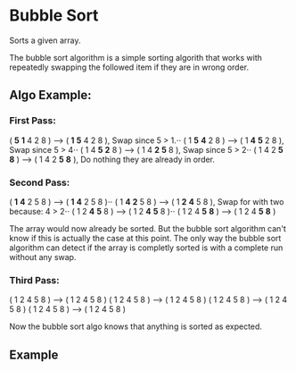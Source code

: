 # Bubble Sort

Sorts a given array. 

The bubble sort algorithm is a simple sorting algorith that works with repeatedly swapping the followed item if they are in wrong order.

## Algo Example:

### First Pass:
( **5** **1** 4 2 8 ) –> ( **1** **5** 4 2 8 ), Swap since 5 > 1.⋅⋅
( 1 **5** **4** 2 8 ) –>  ( 1 **4** **5** 2 8 ), Swap since 5 > 4⋅⋅
( 1 4 **5** **2** 8 ) –>  ( 1 4 **2** **5** 8 ), Swap since 5 > 2⋅⋅
( 1 4 2 **5** **8** ) –> ( 1 4 2 **5** **8** ), Do nothing they are already in order.

### Second Pass:
( **1** **4** 2 5 8 ) –> ( **1** **4** 2 5 8 )⋅⋅
( 1 **4** **2** 5 8 ) –> ( 1 **2** **4** 5 8 ), Swap for with two because: 4 > 2⋅⋅
( 1 2 **4** **5** 8 ) –> ( 1 2 **4** **5** 8 )⋅⋅
( 1 2 4 **5** **8** ) –>  ( 1 2 4 **5** **8** )

The array would now already be sorted. But the bubble sort algorithm can't know if this is actually the case at this point. 
The only way the bubble sort algorithm can detect if the array is completly sorted is with a complete run without any swap.

### Third Pass:
( 1 2 4 5 8 ) –> ( 1 2 4 5 8 )
( 1 2 4 5 8 ) –> ( 1 2 4 5 8 )
( 1 2 4 5 8 ) –> ( 1 2 4 5 8 )
( 1 2 4 5 8 ) –> ( 1 2 4 5 8 )

Now the bubble sort algo knows that anything is sorted as expected.

## Example

``` javascript

```
